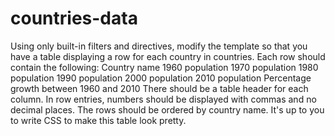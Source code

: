 # countries-data

Using only built-in filters and directives, modify the template so that you have a table displaying a row for each country in countries. Each row should contain the following:
Country name
1960 population
1970 population
1980 population
1990 population
2000 population
2010 population
Percentage growth between 1960 and 2010
There should be a table header for each column.
In row entries, numbers should be displayed with commas and no decimal places.
The rows should be ordered by country name.
It's up to you to write CSS to make this table look pretty.

